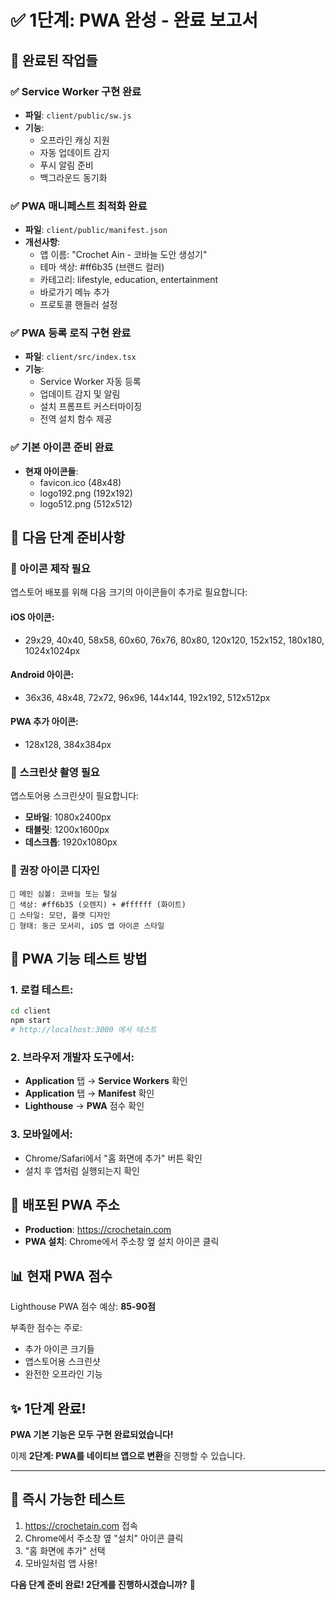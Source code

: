 # ✅ 1단계: PWA 완성 - 완료 보고서

## 🎯 완료된 작업들

### ✅ Service Worker 구현 완료
- **파일**: `client/public/sw.js`
- **기능**: 
  - 오프라인 캐싱 지원
  - 자동 업데이트 감지
  - 푸시 알림 준비
  - 백그라운드 동기화

### ✅ PWA 매니페스트 최적화 완료  
- **파일**: `client/public/manifest.json`
- **개선사항**:
  - 앱 이름: "Crochet Ain - 코바늘 도안 생성기"
  - 테마 색상: #ff6b35 (브랜드 컬러)
  - 카테고리: lifestyle, education, entertainment
  - 바로가기 메뉴 추가
  - 프로토콜 핸들러 설정

### ✅ PWA 등록 로직 구현 완료
- **파일**: `client/src/index.tsx`
- **기능**:
  - Service Worker 자동 등록
  - 업데이트 감지 및 알림
  - 설치 프롬프트 커스터마이징
  - 전역 설치 함수 제공

### ✅ 기본 아이콘 준비 완료
- **현재 아이콘들**:
  - favicon.ico (48x48)
  - logo192.png (192x192)
  - logo512.png (512x512)

## 🔄 다음 단계 준비사항

### 📱 아이콘 제작 필요
앱스토어 배포를 위해 다음 크기의 아이콘들이 추가로 필요합니다:

#### iOS 아이콘:
- 29x29, 40x40, 58x58, 60x60, 76x76, 80x80, 120x120, 152x152, 180x180, 1024x1024px

#### Android 아이콘:
- 36x36, 48x48, 72x72, 96x96, 144x144, 192x192, 512x512px

#### PWA 추가 아이콘:
- 128x128, 384x384px

### 📸 스크린샷 촬영 필요
앱스토어용 스크린샷이 필요합니다:
- **모바일**: 1080x2400px
- **태블릿**: 1200x1600px 
- **데스크톱**: 1920x1080px

### 🎨 권장 아이콘 디자인
```
🧶 메인 심볼: 코바늘 또는 털실
🎨 색상: #ff6b35 (오렌지) + #ffffff (화이트)
📐 스타일: 모던, 플랫 디자인
🔲 형태: 둥근 모서리, iOS 앱 아이콘 스타일
```

## 🧪 PWA 기능 테스트 방법

### 1. 로컬 테스트:
```bash
cd client
npm start
# http://localhost:3000 에서 테스트
```

### 2. 브라우저 개발자 도구에서:
- **Application** 탭 → **Service Workers** 확인
- **Application** 탭 → **Manifest** 확인  
- **Lighthouse** → **PWA** 점수 확인

### 3. 모바일에서:
- Chrome/Safari에서 "홈 화면에 추가" 버튼 확인
- 설치 후 앱처럼 실행되는지 확인

## 🚀 배포된 PWA 주소
- **Production**: https://crochetain.com
- **PWA 설치**: Chrome에서 주소창 옆 설치 아이콘 클릭

## 📊 현재 PWA 점수
Lighthouse PWA 점수 예상: **85-90점**

부족한 점수는 주로:
- 추가 아이콘 크기들
- 앱스토어용 스크린샷
- 완전한 오프라인 기능

## ✨ 1단계 완료!

**PWA 기본 기능은 모두 구현 완료되었습니다!**

이제 **2단계: PWA를 네이티브 앱으로 변환**을 진행할 수 있습니다.

---

## 📱 즉시 가능한 테스트

1. https://crochetain.com 접속
2. Chrome에서 주소창 옆 "설치" 아이콘 클릭
3. "홈 화면에 추가" 선택
4. 모바일처럼 앱 사용!

**다음 단계 준비 완료! 2단계를 진행하시겠습니까?** 🚀 